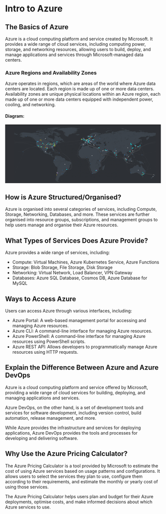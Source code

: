 # Intro to Azure

## The Basics of Azure

Azure is a cloud computing platform and service created by Microsoft. It provides a wide range of cloud services, including computing power, storage, and networking resources, allowing users to build, deploy, and manage applications and services through Microsoft-managed data centers.

### Azure Regions and Availability Zones

Azure operates in regions, which are areas of the world where Azure data centers are located. Each region is made up of one or more data centers. Availability zones are unique physical locations within an Azure region, each made up of one or more data centers equipped with independent power, cooling, and networking.

#### Diagram:
![regions](images/zones.png)




## How is Azure Structured/Organised?

Azure is organised into several categories of services, including Compute, Storage, Networking, Databases, and more. These services are further organised into resource groups, subscriptions, and management groups to help users manage and organise their Azure resources.

## What Types of Services Does Azure Provide?

Azure provides a wide range of services, including:

- Compute: Virtual Machines, Azure Kubernetes Service, Azure Functions
- Storage: Blob Storage, File Storage, Disk Storage
- Networking: Virtual Network, Load Balancer, VPN Gateway
- Databases: Azure SQL Database, Cosmos DB, Azure Database for MySQL


## Ways to Access Azure

Users can access Azure through various interfaces, including:

- Azure Portal: A web-based management portal for accessing and managing Azure resources.
- Azure CLI: A command-line interface for managing Azure resources.
- Azure PowerShell: A command-line interface for managing Azure resources using PowerShell scripts.
- Azure REST API: Allows developers to programmatically manage Azure resources using HTTP requests.

## Explain the Difference Between Azure and Azure DevOps

Azure is a cloud computing platform and service offered by Microsoft, providing a wide range of cloud services for building, deploying, and managing applications and services.

 Azure DevOps, on the other hand, is a set of development tools and services for software development, including version control, build automation, release management, and more. 
 
 While Azure provides the infrastructure and services for deploying applications, Azure DevOps provides the tools and processes for developing and delivering software.

## Why Use the Azure Pricing Calculator?

The Azure Pricing Calculator is a tool provided by Microsoft to estimate the cost of using Azure services based on usage patterns and configurations. It allows users to select the services they plan to use, configure them according to their requirements, and estimate the monthly or yearly cost of using those services.

 The Azure Pricing Calculator helps users plan and budget for their Azure deployments, optimise costs, and make informed decisions about which Azure services to use.


